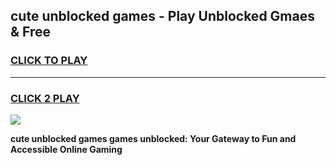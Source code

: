 
## cute unblocked games - Play Unblocked Gmaes & Free
<h3>
<a href="https://premium.freeplayer.one?title=cute_unblocked_games&ref=19F">CLICK TO PLAY</a></h3>
<hr>

<h3>
<a href="https://premium.freeplayer.one?title=cute_unblocked_games&ref=19F">CLICK 2 PLAY</a>
  
</h3>

<a href="https://premium.freeplayer.one?title=cute_unblocked_games&ref=19F/"><img src="https://clearcache.store/games.png"></a>


**cute unblocked games games unblocked: Your Gateway to Fun and Accessible Online Gaming**
